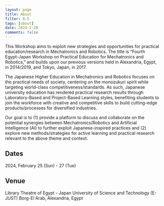 ```yaml
---
layout: page
title: About
filter: 0.5
tags: [about]
date: 2024-2-20
comments: false
---
```



This Workshop aims to exploit new strategies and opportunities for practical education/research in Mechatronics and Robotics. The title is “Fourth Egypt-Japan Workshop on Practical Education for Mechatronics and Robotics,” and builds upon our previous versions held in Alexandria, Egypt, in 2014/2019, and Tokyo, Japan, in 2017. 



The Japanese Higher Education in Mechatronics and Robotics focuses on the practical needs of society, centering on the monozukuri spirit while targeting world-class competitiveness/standards. As such, Japanese university education has rendered practical research results through Laboratory-Based and Project-Based Learning styles, benefiting students to join the workforce with creative and competitive skills to build cutting-edge products/processes for diversified industries. 



Our goal is to (1) provide a platform to discuss and collaborate on the potential synergies between Mechatronics/Robotics and Artificial Intelligence (AI) to further exploit Japanese-inspired practices and (2) explore new methods/strategies for active learning and practical research relevant to the above theme and context.



## Dates
2024, February 25 (Sun) - 27 (Tue)


## Venue

Library Theatre of Egypt - Japan University of Science and Technology (E-JUST)
Borg-El Arab, Alexandria, Egypt



